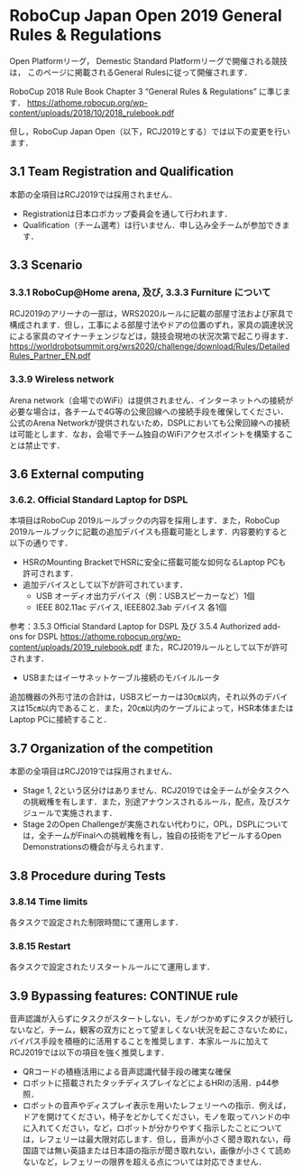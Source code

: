 # RoboCup Japan Open 2019 General Rules & Regulations
Open Platformリーグ， Demestic Standard Platformリーグで開催される競技は，
このページに掲載されるGeneral Rulesに従って開催されます．

RoboCup 2018 Rule Book Chapter 3 “General Rules & Regulations” に準じます．
https://athome.robocup.org/wp-content/uploads/2018/10/2018_rulebook.pdf

但し，RoboCup Japan Open（以下，RCJ2019とする）では以下の変更を行います．

## 3.1 Team Registration and Qualification
本節の全項目はRCJ2019では採用されません．
- Registrationは日本ロボカップ委員会を通して行われます．
- Qualification（チーム選考）は行いません．申し込み全チームが参加できます．

## 3.3 Scenario 
### 3.3.1 RoboCup@Home arena, 及び, 3.3.3 Furniture について
RCJ2019のアリーナの一部は，WRS2020ルールに記載の部屋寸法および家具で構成されます．但し，工事による部屋寸法やドアの位置のずれ，家具の調達状況による家具のマイナーチェンジなどは，競技会現地の状況次第で起こり得ます．  
https://worldrobotsummit.org/wrs2020/challenge/download/Rules/DetailedRules_Partner_EN.pdf

### 3.3.9 Wireless network
 Arena network（会場でのWiFi）は提供されません．インターネットへの接続が必要な場合は，各チームで4G等の公衆回線への接続手段を確保してください．公式のArena Networkが提供されないため，DSPLにおいても公衆回線への接続は可能とします．なお，会場でチーム独自のWiFiアクセスポイントを構築することは禁止です．

## 3.6 External computing
### 3.6.2. Official Standard Laptop for DSPL
本項目はRoboCup 2019ルールブックの内容を採用します．また，RoboCup 2019ルールブックに記載の追加デバイスも搭載可能とします．内容要約すると以下の通りです．
* HSRのMounting BracketでHSRに安全に搭載可能な如何なるLaptop PCも許可されます．
* 追加デバイスとして以下が許可されています．
  - USB オーディオ出力デバイス（例：USBスピーカーなど）1個
  - IEEE 802.11ac デバイス, IEEE802.3ab デバイス 各1個

参考：3.5.3 Official Standard Laptop for DSPL 及び 3.5.4 Authorized add-ons for DSPL
https://athome.robocup.org/wp-content/uploads/2019_rulebook.pdf
また，RCJ2019ルールとして以下が許可されます．

  - USBまたはイーサネットケーブル接続のモバイルルータ

追加機器の外形寸法の合計は，USBスピーカーは30㎝以内，それ以外のデバイスは15㎝以内であること．また，20㎝以内のケーブルによって，HSR本体またはLaptop PCに接続すること．

## 3.7 Organization of the competition
本節の全項目はRCJ2019では採用されません．
* Stage 1, 2という区分けはありません．RCJ2019では全チームが全タスクへの挑戦権を有します．また，別途アナウンスされるルール，配点，及びスケジュールで実施されます．
* Stage 2のOpen Challengeが実施されない代わりに，OPL，DSPLについては，全チームがFinalへの挑戦権を有し，独自の技術をアピールするOpen Demonstrationsの機会が与えられます．

## 3.8 Procedure during Tests
### 3.8.14 Time limits
各タスクで設定された制限時間にて運用します．

### 3.8.15 Restart
各タスクで設定されたリスタートルールにて運用します．

## 3.9 Bypassing features: CONTINUE rule
音声認識が入らずにタスクがスタートしない，モノがつかめずにタスクが続行しないなど，チーム，観客の双方にとって望ましくない状況を起こさないために，バイパス手段を積極的に活用することを推奨します．本家ルールに加えてRCJ2019では以下の項目を強く推奨します．
* QRコードの積極活用による音声認識代替手段の確実な確保
* ロボットに搭載されたタッチディスプレイなどによるHRIの活用．p44参照．
* ロボットの音声やディスプレイ表示を用いたレフェリーへの指示．例えば，ドアを開けてください，椅子をどかしてください，モノを取ってハンドの中に入れてください，など，ロボットが分かりやすく指示したことについては，レフェリーは最大限対応します．但し，音声が小さく聞き取れない，母国語では無い英語または日本語の指示が聞き取れない，画像が小さくて読めないなど，レフェリーの限界を超える点については対応できません．

